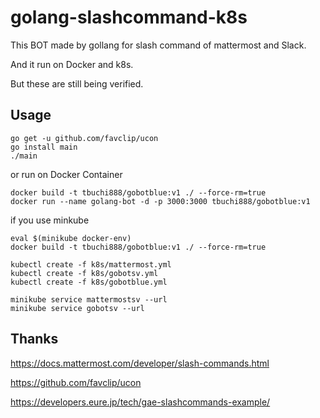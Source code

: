 # golang-slashcommand-k8s
This BOT made by gollang for slash command of mattermost and Slack. 

And it run on Docker and k8s. 

But these are still being verified.

## Usage

```
go get -u github.com/favclip/ucon
go install main
./main
```

or run on Docker Container

```
docker build -t tbuchi888/gobotblue:v1 ./ --force-rm=true
docker run --name golang-bot -d -p 3000:3000 tbuchi888/gobotblue:v1
```

if you use minkube

```
eval $(minikube docker-env)
docker build -t tbuchi888/gobotblue:v1 ./ --force-rm=true

kubectl create -f k8s/mattermost.yml
kubectl create -f k8s/gobotsv.yml
kubectl create -f k8s/gobotblue.yml 

minikube service mattermostsv --url
minikube service gobotsv --url
```

## Thanks
https://docs.mattermost.com/developer/slash-commands.html

https://github.com/favclip/ucon

https://developers.eure.jp/tech/gae-slashcommands-example/
